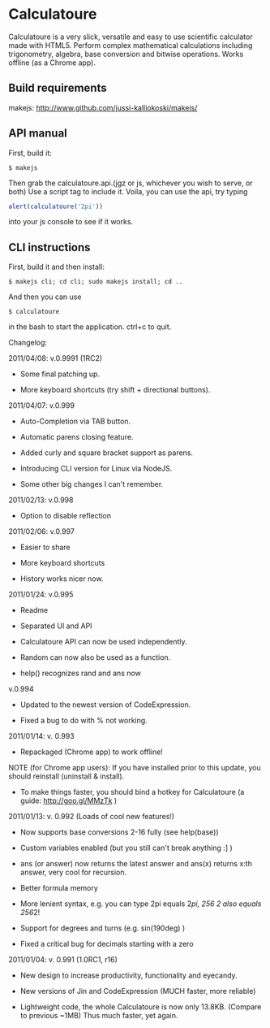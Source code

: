 Calculatoure
============
Calculatoure is a very slick, versatile and easy to use scientific calculator made with HTML5. Perform complex mathematical calculations including trigonometry, algebra, base conversion and bitwise operations. Works offline (as a Chrome app).

Build requirements
------------------
makejs: http://www.github.com/jussi-kalliokoski/makejs/

API manual
----------
First, build it:

```
$ makejs
```

Then grab the calculatoure.api.(jgz or js, whichever you wish to serve, or both)
Use a script tag to include it.
Voila, you can use the api, try typing

```javascript
alert(calculatoure('2pi'))
```

into your js console to see if it works.

CLI instructions
----------------

First, build it and then install:

```shell
$ makejs cli; cd cli; sudo makejs install; cd ..
```

And then you can use

```shell
$ calculatoure
```

in the bash to start the application. ctrl+c to quit.

Changelog:

2011/04/08: v.0.9991 (1RC2)

 * Some final patching up.

 * More keyboard shortcuts (try shift + directional buttons).


2011/04/07: v.0.999

 * Auto-Completion via TAB button.

 * Automatic parens closing feature.

 * Added curly and square bracket support as parens.

 * Introducing CLI version for Linux via NodeJS.

 * Some other big changes I can't remember.


2011/02/13: v.0.998

 * Option to disable reflection


2011/02/06: v.0.997

 * Easier to share

 * More keyboard shortcuts

 * History works nicer now.


2011/01/24: v.0.995

 * Readme

 * Separated UI and API

 * Calculatoure API can now be used independently.

 * Random can now also be used as a function.

 * help() recognizes rand and ans now


v.0.994

 * Updated to the newest version of CodeExpression.

 * Fixed a bug to do with % not working.


2011/01/14: v. 0.993

 * Repackaged (Chrome app) to work offline!

NOTE (for Chrome app users): If you have installed prior to this update, you should reinstall (uninstall & install).

 * To make things faster, you should bind a hotkey for Calculatoure (a guide: http://goo.gl/MMzTk )


2011/01/13: v. 0.992 (Loads of cool new features!)

 * Now supports base conversions 2-16 fully (see help(base))

 * Custom variables enabled (but you still can't break anything :] )

 * ans (or answer) now returns the latest answer and ans(x) returns x:th answer, very cool for recursion.

 * Better formula memory

 * More lenient syntax, e.g. you can type 2pi equals 2*pi, 256 2 also equals 256*2!

 * Support for degrees and turns (e.g. sin(190deg) )

 * Fixed a critical bug for decimals starting with a zero

2011/01/04: v. 0.991 (1.0RC1, r16)

 * New design to increase productivity, functionality and eyecandy.

 * New versions of Jin and CodeExpression (MUCH faster, more reliable)

 * Lightweight code, the whole Calculatoure is now only 13.8KB. (Compare to previous ~1MB) Thus much faster, yet again.
